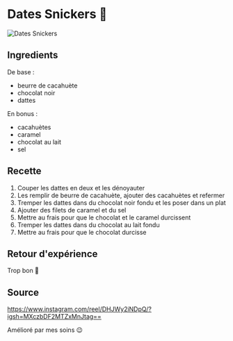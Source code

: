 # Dates Snickers 🍫

![Dates Snickers](https://encrypted-tbn0.gstatic.com/images?q=tbn:ANd9GcTvtYQkuFBW-3m2sxbEqwxxU15OGMQyP_AdT_52n4LsYU4IDJ0HBvkL3XRueI0_ueEDijI&usqp=CAU)

## Ingredients

De base :

- beurre de cacahuète
- chocolat noir
- dattes

En bonus :

- cacahuètes
- caramel
- chocolat au lait
- sel

## Recette

1. Couper les dattes en deux et les dénoyauter
2. Les remplir de beurre de cacahuète, ajouter des cacahuètes et refermer
3. Tremper les dattes dans du chocolat noir fondu et les poser dans un plat
4. Ajouter des filets de caramel et du sel
5. Mettre au frais pour que le chocolat et le caramel durcissent
6. Tremper les dattes dans du chocolat au lait fondu
7. Mettre au frais pour que le chocolat durcisse

## Retour d'expérience

Trop bon 🧡

## Source

<https://www.instagram.com/reel/DHJWy2iNDpQ/?igsh=MXczbDF2MTZxMnJtag==>

Amélioré par mes soins 😉
